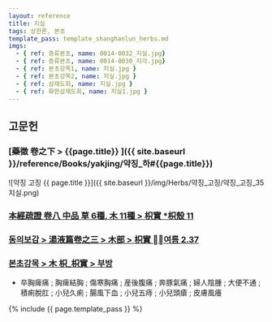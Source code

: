 ```yaml
---
layout: reference
title: 지실
tags: 상한론, 본초
template_pass: template_shanghanlun_herbs.md
imgs:
  - { ref: 증류본초, name: 0014-0032_지실.jpg}
  - { ref: 증류본초, name: 0014-0030_지각.jpg}
  - { ref: 본초강목1, name: 지실.jpg }
  - { ref: 본초강목2, name: 지실.jpg }
  - { ref: 삼재도회, name: 지실.jpg }
  - { ref: 화한삼재도회, name: 지실1.jpg }
---
```


## 고문헌

### [藥徵 卷之下 > {{page.title}} ]({{ site.baseurl }}/reference/Books/yakjing/약징_하#{{page.title}})

![약징 고징 {{ page.title }}]({{ site.baseurl }}/img/Herbs/약징_고징/약징_고징_35지실.png)

### [本經疏證 卷八 中品 草 6種, 木 11種 > 枳實 *枳殼 11](https://mediclassics.kr/books/154/volume/8/#content_78)

### [동의보감 > 湯液篇卷之三 > 木部 >  枳實 여름 2.37](https://mediclassics.kr/books/8/volume/22/#content_972)

### [본초강목 > 木	枳_枳實 > 부방]()

* 卒胸痺痛 ; 胸痺結胸 ; 傷寒胸痛 ; 産後腹痛 ; 奔豚氣痛 ; 婦人陰腫 ; 大便不通 ; 積痢脫肛 ; 小兒久痢 ; 腸風下血 ; 小兒五痔 ; 小兒頭瘡 ; 皮膚風癢



{% include {{ page.template_pass }} %}

